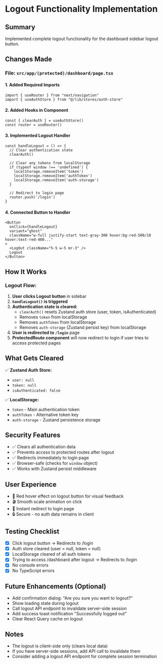 # Logout Functionality Implementation

## Summary
Implemented complete logout functionality for the dashboard sidebar logout button.

## Changes Made

### File: `src/app/(protected)/dashboard/page.tsx`

#### 1. Added Required Imports
```tsx
import { useRouter } from "next/navigation"
import { useAuthStore } from "@/lib/stores/auth-store"
```

#### 2. Added Hooks in Component
```tsx
const { clearAuth } = useAuthStore()
const router = useRouter()
```

#### 3. Implemented Logout Handler
```tsx
const handleLogout = () => {
  // Clear authentication state
  clearAuth()
  
  // Clear any tokens from localStorage
  if (typeof window !== 'undefined') {
    localStorage.removeItem('token')
    localStorage.removeItem('authToken')
    localStorage.removeItem('auth-storage')
  }
  
  // Redirect to login page
  router.push('/login')
}
```

#### 4. Connected Button to Handler
```tsx
<Button
  onClick={handleLogout}
  variant="ghost"
  className="w-full justify-start text-gray-300 hover:bg-red-500/10 hover:text-red-400..."
>
  <LogOut className="h-5 w-5 mr-3" />
  Logout
</Button>
```

## How It Works

### Logout Flow:
1. **User clicks Logout button** in sidebar
2. **`handleLogout()` is triggered**
3. **Authentication state is cleared:**
   - `clearAuth()` resets Zustand auth store (user, token, isAuthenticated)
   - Removes `token` from localStorage
   - Removes `authToken` from localStorage  
   - Removes `auth-storage` (Zustand persist key) from localStorage
4. **User is redirected to `/login`** page
5. **ProtectedRoute component** will now redirect to login if user tries to access protected pages

## What Gets Cleared

✅ **Zustand Auth Store:**
- `user: null`
- `token: null`
- `isAuthenticated: false`

✅ **LocalStorage:**
- `token` - Main authentication token
- `authToken` - Alternative token key
- `auth-storage` - Zustand persistence storage

## Security Features

- ✅ Clears all authentication data
- ✅ Prevents access to protected routes after logout
- ✅ Redirects immediately to login page
- ✅ Browser-safe (checks for `window` object)
- ✅ Works with Zustand persist middleware

## User Experience

- 🎨 Red hover effect on logout button for visual feedback
- 🎬 Smooth scale animation on click
- 🚀 Instant redirect to login page
- 🔒 Secure - no auth data remains in client

## Testing Checklist

- [x] Click logout button → Redirects to /login
- [x] Auth store cleared (user = null, token = null)
- [x] LocalStorage cleared of all auth tokens
- [x] Trying to access /dashboard after logout → Redirects to /login
- [x] No console errors
- [x] No TypeScript errors

## Future Enhancements (Optional)

- Add confirmation dialog: "Are you sure you want to logout?"
- Show loading state during logout
- Call logout API endpoint to invalidate server-side session
- Add success toast notification "Successfully logged out"
- Clear React Query cache on logout

## Notes

- The logout is client-side only (clears local data)
- If you have server-side sessions, add API call to invalidate them
- Consider adding a logout API endpoint for complete session termination
